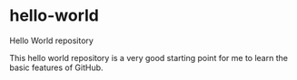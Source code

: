 # hello-world
Hello World repository

This hello world repository is a very good starting point for me to learn the basic features of GitHub.
